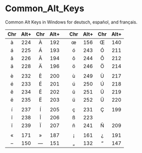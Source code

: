 # Common_Alt_Keys
Common Alt Keys in Windows for deutsch, español, and français.

|Chr|Alt+|Chr|Alt+||Chr|Alt+|Chr|Alt+|																	
|:---:|:---:|:---:|:---:|:---:|:---:|:---:|:---:|:---:|																	
|	à	|	224	|	À	|	192	|	|	œ	|	156	|	Œ	|	140	|
|	á	|	225	|	Á	|	193	|	|	ó	|	243	|	Ó	|	211	|
|	â	|	226	|	Â	|	194	|	|	ô	|	244	|	Ô	|	212	|
|	ä	|	228	|	Ä	|	196	|	|	ö	|	246	|	Ö	|	214	|
|		|		|		|		|	|		|		|		|		|
|	è	|	232	|	È	|	200	|	|	ù	|	249	|	Ù	|	217	|
|	é	|	233	|	É	|	201	|	|	ú	|	250	|	Ú	|	218	|
|	ê	|	234	|	Ê	|	202	|	|	û	|	251	|	Û	|	219	|
|	ë	|	235	|	Ë	|	203	|	|	ü	|	252	|	Ü	|	220	|
|		|		|		|		|	|		|		|		|		|
|	í	|	237	|	Í	|	205	|	|	ç	|	231	|	Ç	|	199	|
|	î	|	238	|	Î	|	206	|	|	ß |	223 |		|		|		
|	ï	|	239	|	Ï	|	207	|	|	ñ	|	241	|	Ñ	|	209	|
|		|		|		|		|	|		|		|		|		|
|	«	|	171	|	»	|	187	|	|	¡	|	161	|	¿	|	191	|
|	– |	150	|	—	|	151	|	|	„	|	132	|	“	|	147	|	
